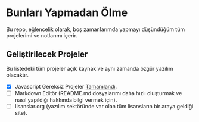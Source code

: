 # Bunları Yapmadan Ölme
Bu repo, eğlencelik olarak, boş zamanlarımda yapmayı düşündüğüm tüm projelerimi ve notlarımı içerir.

## Geliştirilecek Projeler
Bu listedeki tüm projeler açık kaynak ve aynı zamanda özgür yazılım olacaktır.

- [x] Javascript Gereksiz Projeler [Tamamlandı](https://github.com/yunusbassahan/JavaScriptGereksizProjeler).
- [ ] Markdown Editör (README.md dosyalarımı daha hızlı oluşturmak ve nasıl yapıldığı hakkında bilgi vermek için).
- [ ] lisanslar.org (yazılım sektöründe var olan tüm lisansların bir araya geldiği site).